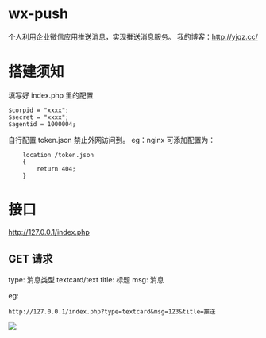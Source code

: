 # wx-push

个人利用企业微信应用推送消息，实现推送消息服务。
我的博客：http://yjqz.cc/

# 搭建须知

填写好 index.php 里的配置

```
$corpid = "xxxx";
$secret = "xxxx";
$agentid = 1000004;
```

自行配置 token.json 禁止外网访问到。
eg：nginx 可添加配置为：

```
    location /token.json
    {
        return 404;
    }
```

# 接口

http://127.0.0.1/index.php

## GET 请求

type: 消息类型 textcard/text
title: 标题
msg: 消息

eg:

`http://127.0.0.1/index.php?type=textcard&msg=123&title=推送`

![](https://cdn.jsdelivr.net/gh/evrstr/img@master/yjqz/1632149313238S10920-22433795.png)

